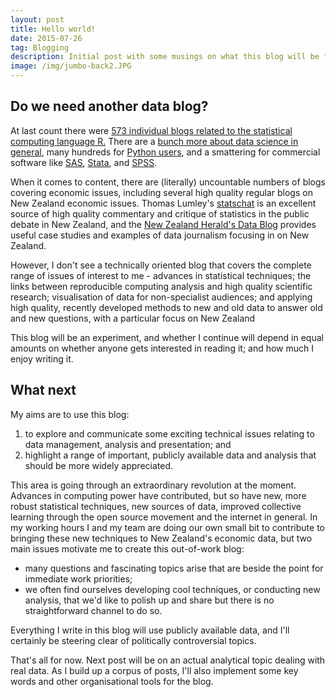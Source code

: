 ```yaml
---
layout: post
title: Hello world!
date: 2015-07-26
tag: Blogging
description: Initial post with some musings on what this blog will be for.
image: /img/jumbo-back2.JPG
---
```


## Do we need another data blog?
At last count there were [573 individual blogs related to the statistical computing language R.](http://www.r-bloggers.com/)  There are a [bunch more about data science in general](http://www.kdnuggets.com/2013/04/best-blogs-for-data-miners-data-scientists.html), many hundreds for [Python users](http://www.pythonblogs.com/), and a smattering for commercial software like [SAS](http://blogs.sas.com/content/), [Stata](http://www.stata.com/links/blogs-about-stata/), and [SPSS](http://www.unige.ch/ses/sococ/cl///bib/soft/spss.resources.html).

When it comes to content, there are (literally) uncountable numbers of blogs covering economic issues, including several high quality regular blogs on New Zealand economic issues.  Thomas Lumley's [statschat](http://www.statschat.org.nz/) is an excellent source of high quality commentary and critique of statistics in the public debate in New Zealand, and the [New Zealand Herald's Data Blog](http://www.nzherald.co.nz/data-blog/news/article.cfm?c_id=1503710&objectid=11474706) provides useful case studies and examples of data journalism focusing in on New Zealand.

However, I don't see a technically oriented blog that covers the complete range of issues of interest to me - advances in statistical techniques; the links between reproducible computing analysis and high quality scientific research; visualisation of data for non-specialist audiences; and applying high quality, recently developed methods to new and old data to answer old and new questions, with a particular focus on New Zealand

This blog will be an experiment, and whether I continue will depend in equal amounts on whether anyone gets interested in reading it; and how much I enjoy writing it.

## What next
My aims are to use this blog:

1.  to explore and communicate some exciting technical issues relating to data management, analysis and presentation; and
2.  highlight a range of important, publicly available data and analysis that should be more widely appreciated.

This area is going through an extraordinary revolution at the moment.  Advances in computing power have contributed, but so have new, more robust statistical techniques, new sources of data, improved collective learning through the open source movement and the internet in general.  In my working hours I and my team are doing our own small bit to contribute to bringing these new techniques to New Zealand's economic data, but two main issues motivate me to create this out-of-work blog:

* many questions and fascinating topics arise that are beside the point for immediate work priorities;
* we often find ourselves developing cool techniques, or conducting new analysis, that we'd like to polish up and share but there is no straightforward channel to do so.

Everything I write in this blog will use publicly available data, and I'll certainly be steering clear of politically controversial topics.

That's all for now.  Next post will be on an actual analytical topic dealing with real data.  As I build up a corpus of posts, I'll also implement some key words and other organisational tools for the blog.